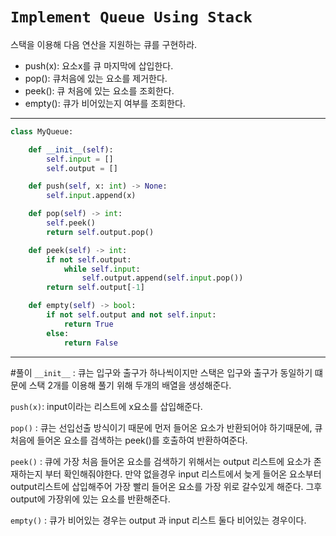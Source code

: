 # `Implement Queue Using Stack`
스택을 이용해 다음 연산을 지원하는 큐를 구현하라.
- push(x): 요소x를 큐 마지막에 삽입한다.
- pop(): 큐처음에 있는 요소를 제거한다.
- peek(): 큐 처음에 있는 요소를 조회한다.
- empty(): 큐가 비어있는지 여부를 조회한다.

---
```python
class MyQueue:

    def __init__(self):
        self.input = []
        self.output = []

    def push(self, x: int) -> None:
        self.input.append(x)

    def pop(self) -> int:
        self.peek()
        return self.output.pop()

    def peek(self) -> int:
        if not self.output:
            while self.input:
                self.output.append(self.input.pop())
        return self.output[-1]

    def empty(self) -> bool:
        if not self.output and not self.input:
            return True
        else:
            return False
```
---
#풀이
`__init__` : 큐는 입구와 출구가 하나씩이지만 스택은 입구와 출구가 동일하기 떄문에 스택 2개를 이용해 풀기 위해 두개의 배열을 생성해준다.


`push(x)`: input이라는 리스트에 x요소를 삽입해준다.


`pop()` : 큐는 선입선출 방식이기 때문에 먼저 들어온 요소가 반환되어야 하기때문에, 큐 처음에 들어온 요소를 검색하는 peek()를 호출하여 반환하여준다.

`peek()` : 큐에 가장 처음 들어온 요소를 검색하기 위해서는 output 리스트에 요소가 존재하는지 부터 확인해줘야한다.
만약 없을경우 input 리스트에서 늦게 들어온 요소부터 output리스트에 삽입해주어 가장 빨리 들어온 요소를 가장 위로 갈수있게 해준다. 그후 output에 가장위에 있는 요소를 반환해준다.

`empty()` : 큐가 비어있는 경우는 output 과 input 리스트 둘다 비어있는 경우이다.